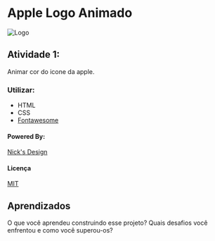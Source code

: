 
# Apple Logo Animado
![Logo](https://github.com/nicknickolasm4/Projeto1_Alunos/blob/master/apple.gif?raw=true)

## Atividade 1:

Animar cor do icone da apple.

### Utilizar:
- HTML
- CSS
- [Fontawesome](https://fontawesome.com)


#### Powered By:
[Nick's Design](https://nicksdesign.com.br)


#### Licença

[MIT](https://choosealicense.com/licenses/mit/)

## Aprendizados

O que você aprendeu construindo esse projeto? Quais desafios você enfrentou e como você superou-os?